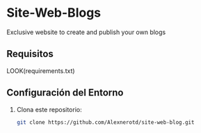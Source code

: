 # Site-Web-Blogs

Exclusive website to create and publish your own blogs

## Requisitos
LOOK(requirements.txt)


## Configuración del Entorno

1. Clona este repositorio:

   ```bash
   git clone https://github.com/Alexnerotd/site-web-blog.git
